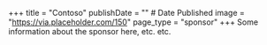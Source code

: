 +++
title = "Contoso"
publishDate = "" # Date Published
image = "https://via.placeholder.com/150"
page_type = "sponsor"
+++
Some information about the sponsor here, etc. etc.